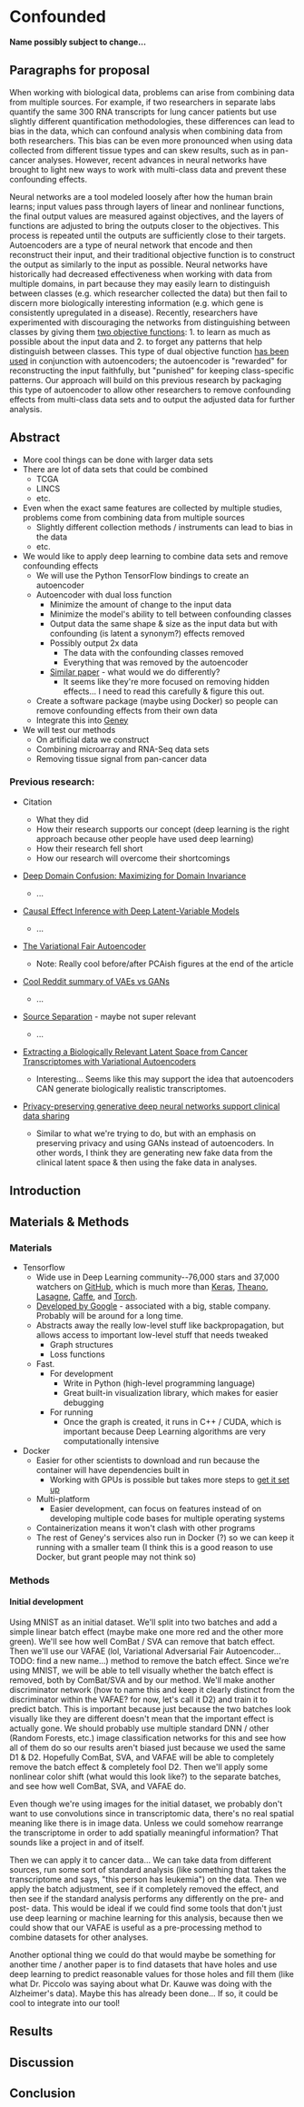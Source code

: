 # Confounded

**Name possibly subject to change...**

## Paragraphs for proposal

When working with biological data, problems can arise from combining data from multiple sources. For example, if two researchers in separate labs quantify the same 300 RNA transcripts for lung cancer patients but use slightly different quantification methodologies, these differences can lead to bias in the data, which can confound analysis when combining data from both researchers.  This bias can be even more pronounced when using data collected from different tissue types and can skew results, such as in pan-cancer analyses.  However, recent advances in neural networks have brought to light new ways to work with multi-class data and prevent these confounding effects.

Neural networks are a tool modeled loosely after how the human brain learns; input values pass through layers of linear and nonlinear functions, the final output values are measured against objectives, and the layers of functions are adjusted to bring the outputs closer to the objectives.  This process is repeated until the outputs are sufficiently close to their targets.  Autoencoders are a type of neural network that encode and then reconstruct their input, and their traditional objective function is to construct the output as similarly to the input as possible.  Neural networks have historically had decreased effectiveness when working with data from multiple domains, in part because they may easily learn to distinguish between classes (e.g. which researcher collected the data) but then fail to discern more biologically interesting information (e.g. which gene is consistently upregulated in a disease).  Recently, researchers have experimented with discouraging the networks from distinguishing between classes by giving them [two objective functions](https://arxiv.org/pdf/1412.3474v1.pdf):  1. to learn as much as possible about the input data and 2. to forget any patterns that help distinguish between classes.  This type of dual objective function [has been used](https://arxiv.org/pdf/1511.00830.pdf) in conjunction with autoencoders; the autoencoder is "rewarded" for reconstructing the input faithfully, but "punished" for keeping class-specific patterns.  Our approach will build on this previous research by packaging this type of autoencoder to allow other researchers to remove confounding effects from multi-class data sets and to output the adjusted data for further analysis.

## Abstract

- More cool things can be done with larger data sets
- There are lot of data sets that could be combined
  - TCGA
  - LINCS
  - etc.
- Even when the exact same features are collected by multiple studies, problems come from combining data from multiple sources
    - Slightly different collection methods / instruments can lead to bias in the data
    - etc.
- We would like to apply deep learning to combine data sets and remove confounding effects
  - We will use the Python TensorFlow bindings to create an autoencoder
  - Autoencoder with dual loss function
    - Minimize the amount of change to the input data
    - Minimize the model's ability to tell between confounding classes
    - Output data the same shape & size as the input data but with confounding (is latent a synonym?) effects removed
    - Possibly output 2x data
      - The data with the confounding classes removed
      - Everything that was removed by the autoencoder
    - [Similar paper](https://arxiv.org/pdf/1705.08821.pdf) - what would we do differently?
      - It seems like they're more focused on removing hidden effects... I need to read this carefully & figure this out.
  - Create a software package (maybe using Docker) so people can remove confounding effects from their own data
  - Integrate this into [Geney](https://github.com/srp33/Geney)
- We will test our methods
  - On artificial data we construct
  - Combining microarray and RNA-Seq data sets
  - Removing tissue signal from pan-cancer data


### Previous research:

- Citation
  - What they did
  - How their research supports our concept (deep learning is the right approach because other people have used deep learning)
  - How their research fell short 
  - How our research will overcome their shortcomings

- [Deep Domain Confusion: Maximizing for Domain Invariance](https://arxiv.org/abs/1412.3474v1)
  - ...
- [Causal Effect Inference with Deep Latent-Variable Models](https://arxiv.org/pdf/1705.08821.pdf)
  - ...
- [The Variational Fair Autoencoder](https://arxiv.org/pdf/1511.00830.pdf)
  - Note: Really cool before/after PCAish figures at the end of the article
- [Cool Reddit summary of VAEs vs GANs](https://www.reddit.com/r/MachineLearning/comments/4r3pjy/variational_autoencoders_vae_vs_generative/)
  - ...
- [Source Separation](https://en.wikipedia.org/wiki/Blind_signal_separation) - maybe not super relevant
  - ...
- [Extracting a Biologically Relevant Latent Space from Cancer Transcriptomes with Variational Autoencoders](https://www.biorxiv.org/content/early/2017/10/02/174474)
  - Interesting... Seems like this may support the idea that autoencoders CAN generate biologically realistic transcriptomes.
- [Privacy-preserving generative deep neural networks support clinical data sharing](https://www.biorxiv.org/content/early/2017/07/05/159756.1)
  - Similar to what we're trying to do, but with an emphasis on preserving privacy and using GANs instead of autoencoders.  In other words, I think they are generating new fake data from the clinical latent space & then using the fake data in analyses.

## Introduction

## Materials & Methods

### Materials

- Tensorflow
  - Wide use in Deep Learning community--76,000 stars and 37,000 watchers on [GitHub](https://github.com/tensorflow/tensorflow), which is much more than [Keras](https://github.com/fchollet/keras), [Theano](https://github.com/Theano/Theano), [Lasagne](https://github.com/Lasagne/Lasagne), [Caffe](https://github.com/BVLC/caffe), and [Torch](https://github.com/torch/torch7).
  - [Developed by Google](https://www.tensorflow.org/) - associated with a big, stable company.  Probably will be around for a long time.
  - Abstracts away the really low-level stuff like backpropagation, but allows access to important low-level stuff that needs tweaked
    - Graph structures
    - Loss functions
  - Fast.
    - For development
      - Write in Python (high-level programming language)
      - Great built-in visualization library, which makes for easier debugging
    - For running
      - Once the graph is created, it runs in C++ / CUDA, which is important because Deep Learning algorithms are very computationally intensive
- Docker
  - Easier for other scientists to download and run because the container will have dependencies built in
    - Working with GPUs is possible but takes more steps to [get it set up](https://medium.com/@gooshan/for-those-who-had-trouble-in-past-months-of-getting-google-s-tensorflow-to-work-inside-a-docker-9ec7a4df945b)
  - Multi-platform
    - Easier development, can focus on features instead of on developing multiple code bases for multiple operating systems
  - Containerization means it won't clash with other programs 
  - The rest of Geney's services also run in Docker (?) so we can keep it running with a smaller team (I think this is a good reason to use Docker, but grant people may not think so)

### Methods

#### Initial development

Using MNIST as an initial dataset.  We'll split into two batches and add a simple linear batch effect (maybe make one more red and the other more green).  We'll see how well ComBat / SVA can remove that batch effect.  Then we'll use our VAFAE (lol, Variational Adversarial Fair Autoencoder... TODO: find a new name...) method to remove the batch effect.  Since we're using MNIST, we will be able to tell visually whether the batch effect is removed, both by ComBat/SVA and by our method.  We'll make another discriminator network (how to name this and keep it clearly distinct from the discriminator within the VAFAE? for now, let's call it D2) and train it to predict batch.  This is important because just because the two batches look visually like they are different doesn't mean that the important effect is actually gone.  We should probably use multiple standard DNN / other (Random Forests, etc.) image classification networks for this and see how all of them do so our results aren't biased just because we used the same D1 & D2.  Hopefully ComBat, SVA, and VAFAE will be able to completely remove the batch effect & completely fool D2.  Then we'll apply some nonlinear color shift (what would this look like?) to the separate batches, and see how well ComBat, SVA, and VAFAE do.

Even though we're using images for the initial dataset, we probably don't want to use convolutions since in transcriptomic data, there's no real spatial meaning like there is in image data.  Unless we could somehow rearrange the transcriptome in order to add spatially meaningful information?  That sounds like a project in and of itself.

Then we can apply it to cancer data...  We can take data from different sources, run some sort of standard analysis (like something that takes the transcriptome and says, "this person has leukemia") on the data.  Then we apply the batch adjustment, see if it completely removed the effect, and then see if the standard analysis performs any differently on the pre- and post- data.  This would be ideal if we could find some tools that don't just use deep learning or machine learning for this analysis, because then we could show that our VAFAE is useful as a pre-processing method to combine datasets for other analyses.

Another optional thing we could do that would maybe be something for another time / another paper is to find datasets that have holes and use deep learning to predict reasonable values for those holes and fill them (like what Dr. Piccolo was saying about what Dr. Kauwe was doing with the Alzheimer's data).  Maybe this has already been done... If so, it could be cool to integrate into our tool!

## Results

## Discussion

## Conclusion